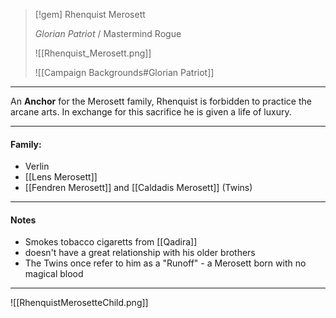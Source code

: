 > [!gem] Rhenquist Merosett
> 
> _Glorian Patriot_ / Mastermind Rogue
> 
> ![[Rhenquist_Merosett.png]]
> 
> ![[Campaign Backgrounds#Glorian Patriot]]

---

An **Anchor** for the Merosett family, Rhenquist is forbidden to practice the arcane arts. In exchange for this sacrifice he is given a life of luxury.

---

#### Family:
- Verlin
- [[Lens Merosett]]
-  [[Fendren Merosett]] and [[Caldadis Merosett]] (Twins)

---

#### Notes
- Smokes tobacco cigaretts from [[Qadira]]
- doesn't have a great relationship with his older brothers
- The Twins once refer to him as a "Runoff" - a Merosett born with no magical blood

---

![[RhenquistMerosetteChild.png]]